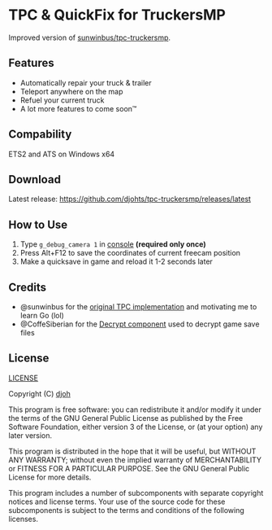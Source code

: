 # TPC & QuickFix for TruckersMP

Improved version of [sunwinbus/tpc-truckersmp](https://github.com/sunwinbus/tpc-truckersmp).

## Features

- Automatically repair your truck & trailer
- Teleport anywhere on the map
- Refuel your current truck
- A lot more features to come soon™️

## Compability

ETS2 and ATS on Windows x64

## Download

Latest release: <https://github.com/djohts/tpc-truckersmp/releases/latest>

## How to Use

1. Type `g_debug_camera 1` in [console](https://forum.scssoft.com/viewtopic.php?t=61852) **(required only once)**
2. Press Alt+F12 to save the coordinates of current freecam position
3. Make a quicksave in game and reload it 1-2 seconds later

## Credits

- @sunwinbus for the [original TPC implementation](https://github.com/sunwinbus/tpc-truckersmp) and motivating me to learn Go (lol)
- @CoffeSiberian for the [Decrypt component](https://github.com/CoffeSiberian/DecryptTruck) used to decrypt game save files

## License

[LICENSE](LICENSE)

Copyright (C) [djoh](https://truckersmp.com/user/4358313)

This program is free software: you can redistribute it and/or modify it under the terms of the GNU General Public License as published by the Free Software Foundation, either version 3 of the License, or (at your option) any later version.

This program is distributed in the hope that it will be useful, but WITHOUT ANY WARRANTY; without even the implied warranty of MERCHANTABILITY or FITNESS FOR A PARTICULAR PURPOSE. See the GNU General Public License for more details.

This program includes a number of subcomponents with separate copyright notices and license terms. Your use of the source code for these subcomponents is subject to the terms and conditions of the following licenses.
